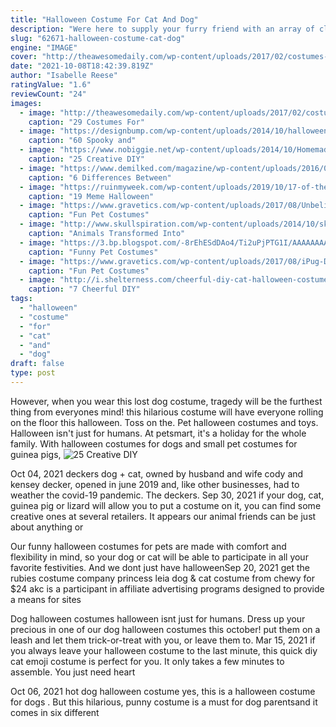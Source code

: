 ```yaml
---
title: "Halloween Costume For Cat And Dog"
description: "Were here to supply your furry friend with an array of classic dog costumes, holiday dog costumes, celebrity dog costumes, superhero dog costumes, and many more great options. Turn your little one into a"
slug: "62671-halloween-costume-cat-dog"
engine: "IMAGE"
cover: "http://theawesomedaily.com/wp-content/uploads/2017/02/costumes-for-cats-24-1.jpg"
date: "2021-10-08T18:42:39.819Z"
author: "Isabelle Reese"
ratingValue: "1.6"
reviewCount: "24"
images:
  - image: "http://theawesomedaily.com/wp-content/uploads/2017/02/costumes-for-cats-24-1.jpg"
    caption: "29 Costumes For"
  - image: "https://designbump.com/wp-content/uploads/2014/10/halloween-pet-costumes-002.jpg"
    caption: "60 Spooky and"
  - image: "https://www.nobiggie.net/wp-content/uploads/2014/10/Homemade-knight-costume-plus-24-more-creative-DIY-costumes-for-boys.jpg"
    caption: "25 Creative DIY"
  - image: "https://www.demilked.com/magazine/wp-content/uploads/2016/01/animals-pets-differences-cat-vs-dog-bird-born-2.jpg"
    caption: "6 Differences Between"
  - image: "https://ruinmyweek.com/wp-content/uploads/2019/10/17-of-the-best-meme-halloween-costumes-of-2019-1.jpg"
    caption: "19 Meme Halloween"
  - image: "https://www.gravetics.com/wp-content/uploads/2017/08/Unbelievable-Halloween-Costume-Ideas.jpg"
    caption: "Fun Pet Costumes"
  - image: "http://www.skullspiration.com/wp-content/uploads/2014/10/skeleton-painted-cat.png"
    caption: "Animals Transformed Into"
  - image: "https://3.bp.blogspot.com/-8rEhESdDAo4/Ti2uPjPTG1I/AAAAAAAAA2w/QevDQ0szwUs/s640/funny+pet+costume+015+b.jpg"
    caption: "Funny Pet Costumes"
  - image: "https://www.gravetics.com/wp-content/uploads/2017/08/iPug-Dog-Halloween-Costumes.jpg"
    caption: "Fun Pet Costumes"
  - image: "http://i.shelterness.com/cheerful-diy-cat-halloween-costumes4.jpg"
    caption: "7 Cheerful DIY"
tags:
  - "halloween"
  - "costume"
  - "for"
  - "cat"
  - "and"
  - "dog"
draft: false
type: post
---
```


However, when you wear this lost dog costume, tragedy will be the furthest thing from everyones mind! this hilarious costume will have everyone rolling on the floor this halloween. Toss on the. Pet halloween costumes and toys. Halloween isn't just for humans. At petsmart, it's a holiday for the whole family. With halloween costumes for dogs and small pet costumes for guinea pigs,
![25 Creative DIY](https://www.nobiggie.net/wp-content/uploads/2014/10/Homemade-knight-costume-plus-24-more-creative-DIY-costumes-for-boys.jpg "25 Creative DIY")

Oct 04, 2021 deckers dog + cat, owned by husband and wife cody and kensey decker, opened in june 2019 and, like other businesses, had to weather the covid-19 pandemic. The deckers. Sep 30, 2021 if your dog, cat, guinea pig or lizard will allow you to put a costume on it, you can find some creative ones at several retailers. It appears our animal friends can be just about anything or
<!--inArticleAds-->

<!--galleryOne-->

Our funny halloween costumes for pets are made with comfort and flexibility in mind, so your dog or cat will be able to participate in all your favorite festivities. And we dont just have halloweenSep 20, 2021 get the rubies costume company princess leia dog & cat costume from chewy for $24 akc is a participant in affiliate advertising programs designed to provide a means for sites
<!--inArticleAds-->

<!--galleryTwo-->

Dog halloween costumes halloween isnt just for humans. Dress up your precious in one of our dog halloween costumes this october! put them on a leash and let them trick-or-treat with you, or leave them to. Mar 15, 2021 if you always leave your halloween costume to the last minute, this quick diy cat emoji costume is perfect for you. It only takes a few minutes to assemble. You just need heart
<!--galleryThree-->

Oct 06, 2021 hot dog halloween costume yes, this is a halloween costume for dogs . But this hilarious, punny costume is a must for dog parentsand it comes in six different